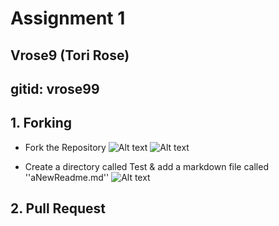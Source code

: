 # Assignment 1
## Vrose9  (Tori Rose)
## gitid: vrose99


## 1. Forking 
* Fork the Repository 
![Alt text](https://drive.google.com/file/d/1haLQBXsvSVZHcSjGD3xqDLjEwHh_9N7k/view?usp=sharing)
![Alt text](https://drive.google.com/file/d/1Rvn-fA0JN8TtA7nAIl2p-4fNGA_pUnSE/view?usp=sharing)

* Create a directory called Test & add a markdown file called ''aNewReadme.md''
![Alt text](https://drive.google.com/file/d/1lrRsFwVO55RAch_-DcJu8-OWa_cmv5dW/view?usp=sharing)

## 2. Pull Request
